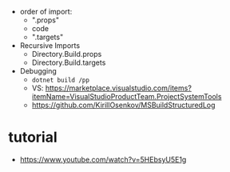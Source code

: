 * order of import:
  * ".props"
  * code
  * ".targets"
* Recursive Imports
  * Directory.Build.props
  * Directory.Build.targets
* Debugging
  * `dotnet build /pp` 
  * VS: https://marketplace.visualstudio.com/items?itemName=VisualStudioProductTeam.ProjectSystemTools
  * https://github.com/KirillOsenkov/MSBuildStructuredLog
  

# tutorial

 * https://www.youtube.com/watch?v=5HEbsyU5E1g

